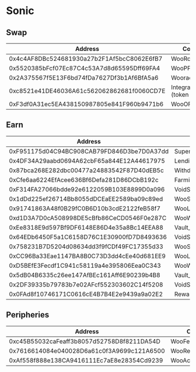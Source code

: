 # Sonic

## Swap

<table><thead><tr><th width="463">Address</th><th>Contract</th></tr></thead><tbody><tr><td>0x4c4AF8DBc524681930a27b2F1Af5bcC8062E6fB7</td><td>WooRouterV2</td></tr><tr><td>0x5520385bFcf07Ec87C4c53A7d8d65595Dff69FA4</td><td>WooPPV2</td></tr><tr><td>0x2A375567f5E13F6bd74fDa7627Df3b1Af6BfA5a6</td><td>WooracleV2.1</td></tr><tr><td>0xc8521e41DE46036A61c562062862681f0060CD7E</td><td>IntegrationHelper (token info)</td></tr><tr><td>0xF3df0A31ec5EA438150987805e841F960b9471b6</td><td>WooOFT</td></tr></tbody></table>

## Earn

<table><thead><tr><th width="463">Address</th><th>Contract</th></tr></thead><tbody><tr><td>0xF951175d04C94BC908CAB79FD846D3be7D0A37dd</td><td>SuperChargerVault_S</td></tr><tr><td>0x4DF34A29aabd0694A62cbF65a844E12A44617975</td><td>LendingManager_S</td></tr><tr><td>0x87bca268E282dbc00477a24883542F87D40dEB5c</td><td>WithdrawManager_S</td></tr><tr><td>0xCfe6aa6224EfAcee636Bf6Defa281D86DCbB192c</td><td>FarmingVault_S</td></tr><tr><td>0xF314FA27066bdde92e6122059B103E8899D0a096</td><td>VoidStrategy_S</td></tr><tr><td>0x1dDd225ef26714Bb8055dDCEaEE2589ba09c89ed</td><td>WooSuperChargerVaultV2_WETH</td></tr><tr><td>0x91741863A48f0B29fC0B6D10b3cdE2122feB58f7</td><td>WooLendingManager_WETH</td></tr><tr><td>0xd1D3A7D0cA508998DE5cBfb86CeCD0546F0e287C</td><td>WooWithdrawManagerV2_WETH</td></tr><tr><td>0xEe8318E9d597Bf9DF6148E86D4e35a8Bc14EEA88</td><td>Vault_WETH</td></tr><tr><td>0x64EDb6450F5a1C6158D76C1E30900fD7D8493636</td><td>VoidStrategy_WETH</td></tr><tr><td>0x758231B7D5204d08634dd3f9fCDf49FC17355d33</td><td>WooSuperChargerVaultV2_USDC.e</td></tr><tr><td>0xCC96Ba33Eae1147BA8B0C73D3dd4cEe40d681EE9</td><td>WooLendingManager_USDC.e</td></tr><tr><td>0xD5BEfE3Fecdf1C941c58119a4e395806Eea0C343</td><td>WooWithdrawManagerV2_USDC.e</td></tr><tr><td>0x5dB04B6335c26ee147AfBEc161Aff6E90239b4B8</td><td>Vault_USDC.e</td></tr><tr><td>0x2DF39335b79783b7e02AFcf552303602C14f5208</td><td>VoidStrategy_USDC.e</td></tr><tr><td>0x0FAd8f10746171C0616cE4B7B4E2e9439a9a02E2</td><td>RewardMasterchef</td></tr></tbody></table>

## Peripheries

<table><thead><tr><th width="472">Address</th><th>Contract</th></tr></thead><tbody><tr><td>0xc45B55032caFeaff3b8057d52758D8f8211DA54D</td><td>WooFeeManager</td></tr><tr><td>0x7616614084e040028D6a61c0f3A9699c121A6500</td><td>WooRebateManager</td></tr><tr><td>0xAf558f888e138CA9416111Ec7aE8e28354Cd9239</td><td>WooAccessManager</td></tr></tbody></table>
